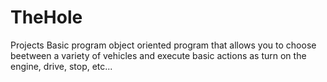# TheHole
Projects
Basic program object oriented program that allows you to choose beetween a variety of vehicles and execute basic actions as
turn on the engine, drive, stop, etc...
